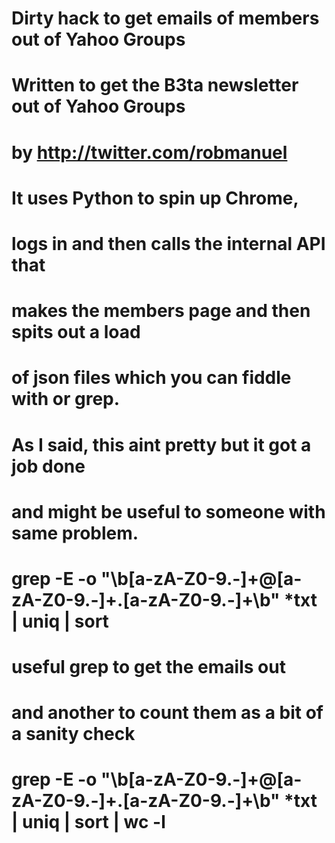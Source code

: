 # Dirty hack to get emails of members out of Yahoo Groups
#
# Written to get the B3ta newsletter out of Yahoo Groups
# by http://twitter.com/robmanuel
#
# It uses Python to spin up Chrome,
# logs in and then calls the internal API that 
# makes the members page and then spits out a load
# of json files which you can fiddle with or grep.
#
# As I said, this aint pretty but it got a job done
# and might be useful to someone with same problem.
# 
# grep -E -o "\b[a-zA-Z0-9.-]+@[a-zA-Z0-9.-]+\.[a-zA-Z0-9.-]+\b" *txt | uniq | sort
# useful grep to get the emails out
#
# and another to count them as a bit of a sanity check
# grep -E -o "\b[a-zA-Z0-9.-]+@[a-zA-Z0-9.-]+\.[a-zA-Z0-9.-]+\b" *txt | uniq | sort | wc -l
#

